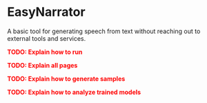 # EasyNarrator

A basic tool for generating speech from text without reaching out to external tools and services.

<b style="color: red">TODO: Explain how to run</b>

<b style="color: red">TODO: Explain all pages</b>

<b style="color: red">TODO: Explain how to generate samples</b>

<b style="color: red">TODO: Explain how to analyze trained models</b>